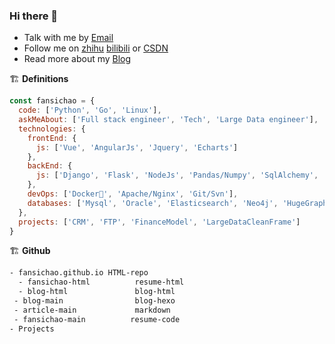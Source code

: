 ### Hi there 👋

<!--
**fansichao/fansichao** is a ✨ _special_ ✨ repository because its `README.md` (this file) appears on your GitHub profile.

Here are some ideas to get you started:

- 🔭 I’m currently working on ...
- 🌱 I’m currently learning ...
- 👯 I’m looking to collaborate on ...
- 🤔 I’m looking for help with ...
- 💬 Ask me about ...
- 📫 How to reach me: ...
- 😄 Pronouns: ...
- ⚡ Fun fact: ...
-->


- Talk with me by [Email](fansichao@126.com)
- Follow me on [zhihu](https://www.zhihu.com/people/superscfan) [bilibili](https://space.bilibili.com/5915530) or [CSDN](https://blog.csdn.net/qq_21165007)
- Read more about my [Blog](https://fansichao.github.io/blog)

🏗 **Definitions**

```js
const fansichao = {
  code: ['Python', 'Go', 'Linux'],
  askMeAbout: ['Full stack engineer', 'Tech', 'Large Data engineer'],
  technologies: {
    frontEnd: {
      js: ['Vue', 'AngularJs', 'Jquery', 'Echarts']
    },
    backEnd: {
      js: ['Django', 'Flask', 'NodeJs', 'Pandas/Numpy', 'SqlAlchemy', 'CDH']
    },
    devOps: ['Docker🐳', 'Apache/Nginx', 'Git/Svn'],
    databases: ['Mysql', 'Oracle', 'Elasticsearch', 'Neo4j', 'HugeGraph']
  },
  projects: ['CRM', 'FTP', 'FinanceModel', 'LargeDataCleanFrame']
}
```

🏗 **Github**

```bash
- fansichao.github.io HTML-repo
  - fansichao-html          resume-html
  - blog-html               blog-html
 - blog-main                blog-hexo
 - article-main             markdown
 - fansichao-main          resume-code
- Projects
```


